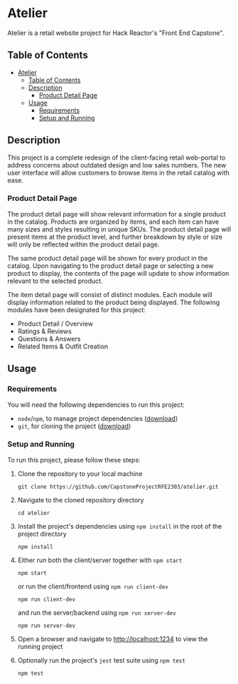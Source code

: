 # Atelier

Atelier is a retail website project for Hack Reactor's "Front End Capstone".

## Table of Contents

* [Atelier](#atelier)
  * [Table of Contents](#table-of-contents)
  * [Description](#description)
    * [Product Detail Page](#product-detail-page)
  * [Usage](#usage)
    * [Requirements](#requirements)
    * [Setup and Running](#setup-and-running)

## Description

This project is a complete redesign of the client-facing retail web-portal to address concerns about outdated design and low sales numbers. The new user interface will allow customers to browse items in the retail catalog with ease.

### Product Detail Page

The product detail page will show relevant information for a single product in the catalog. Products are organized by items, and each item can have many sizes and styles resulting in unique SKUs. The product detail page will present items at the product level, and further breakdown by style or size will only be reflected within the product detail page.

The same product detail page will be shown for every product in the catalog. Upon navigating to the product detail page or selecting a new product to display, the contents of the page will update to show information relevant to the selected product.

The item detail page will consist of distinct modules. Each module will display information related to the product being displayed. The following modules have been designated for this project:

* Product Detail / Overview
* Ratings & Reviews
* Questions & Answers
* Related Items & Outfit Creation

## Usage

### Requirements

You will need the following dependencies to run this project:

* `node`/`npm`, to manage project dependencies ([download](<https://nodejs.org/en/download>))
* `git`, for cloning the project ([download](<https://git-scm.com/downloads>))

### Setup and Running

To run this project, please follow these steps:

1. Clone the repository to your local machine

   ```shell
   git clone https://github.com/CapstoneProjectRFE2303/atelier.git
   ```

2. Navigate to the cloned repository directory

   ```shell
   cd atelier
   ```

3. Install the project's dependencies using `npm install` in the root of the project directory

   ```shell
   npm install
   ```

4. Either run both the client/server together with `npm start`

   ```shell
   npm start
   ```

   or run the client/frontend using `npm run client-dev`

   ```shell
   npm run client-dev
   ```

   and run the server/backend using `npm run server-dev`

   ```shell
   npm run server-dev
   ```

5. Open a browser and navigate to <http://localhost:1234> to view the running project

6. Optionally run the project's `jest` test suite using `npm test`

   ```shell
   npm test
   ```
